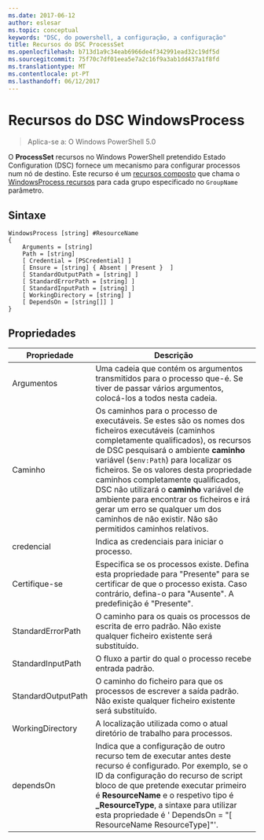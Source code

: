 ```yaml
---
ms.date: 2017-06-12
author: eslesar
ms.topic: conceptual
keywords: "DSC, do powershell, a configuração, a configuração"
title: Recursos do DSC ProcessSet
ms.openlocfilehash: b713d1a9c34eab6966de4f342991ead32c19df5d
ms.sourcegitcommit: 75f70c7df01eea5e7a2c16f9a3ab1dd437a1f8fd
ms.translationtype: MT
ms.contentlocale: pt-PT
ms.lasthandoff: 06/12/2017
---
```

# <a name="dsc-windowsprocess-resource"></a>Recursos do DSC WindowsProcess

> Aplica-se a: O Windows PowerShell 5.0

O **ProcessSet** recursos no Windows PowerShell pretendido Estado Configuration (DSC) fornece um mecanismo para configurar processos num nó de destino. Este recurso é um [recursos composto](authoringResourceComposite.md) que chama o [WindowsProcess recursos](windowsProcessResource.md) para cada grupo especificado no `GroupName` parâmetro.

## <a name="syntax"></a>Sintaxe

```
WindowsProcess [string] #ResourceName
{
    Arguments = [string]
    Path = [string]
    [ Credential = [PSCredential] ]
    [ Ensure = [string] { Absent | Present }  ]
    [ StandardOutputPath = [string] ]
    [ StandardErrorPath = [string] ]
    [ StandardInputPath = [string] ]   
    [ WorkingDirectory = [string] ]
    [ DependsOn = [string[]] ]
}
```

## <a name="properties"></a>Propriedades
|  Propriedade  |  Descrição   | 
|---|---| 
| Argumentos| Uma cadeia que contém os argumentos transmitidos para o processo que-é. Se tiver de passar vários argumentos, colocá-los a todos nesta cadeia.| 
| Caminho| Os caminhos para o processo de executáveis. Se estes são os nomes dos ficheiros executáveis (caminhos completamente qualificados), os recursos de DSC pesquisará o ambiente **caminho** variável (`$env:Path`) para localizar os ficheiros. Se os valores desta propriedade caminhos completamente qualificados, DSC não utilizará o **caminho** variável de ambiente para encontrar os ficheiros e irá gerar um erro se qualquer um dos caminhos de não existir. Não são permitidos caminhos relativos.| 
| credencial| Indica as credenciais para iniciar o processo.| 
| Certifique-se| Especifica se os processos existe. Defina esta propriedade para "Presente" para se certificar de que o processo exista. Caso contrário, defina-o para "Ausente". A predefinição é "Presente".| 
| StandardErrorPath| O caminho para os quais os processos de escrita de erro padrão. Não existe qualquer ficheiro existente será substituído.| 
| StandardInputPath| O fluxo a partir do qual o processo recebe entrada padrão.| 
| StandardOutputPath| O caminho do ficheiro para que os processos de escrever a saída padrão. Não existe qualquer ficheiro existente será substituído.| 
| WorkingDirectory| A localização utilizada como o atual diretório de trabalho para processos.| 
| dependsOn | Indica que a configuração de outro recurso tem de executar antes deste recurso é configurado. Por exemplo, se o ID da configuração do recurso de script bloco de que pretende executar primeiro é **ResourceName** e o respetivo tipo é **_ResourceType**, a sintaxe para utilizar esta propriedade é ' DependsOn = "[ ResourceName ResourceType]"'.| 

